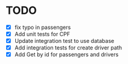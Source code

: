 # TODO

- [x] fix typo in passengers
- [x] Add unit tests for CPF
- [x] Update integration test to use database 
- [x] Add integration tests for create driver path
- [x] Add Get by id for passengers and drivers
